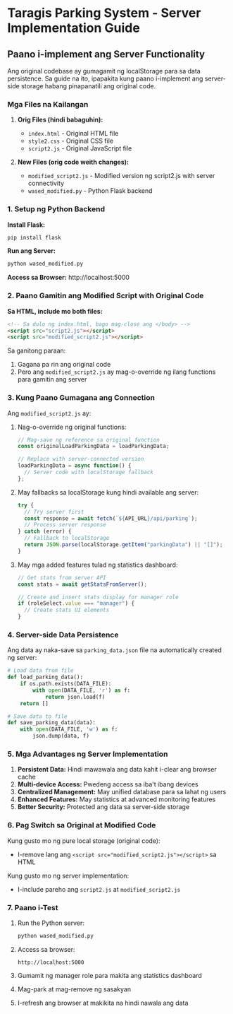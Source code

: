 # Taragis Parking System - Server Implementation Guide

## Paano i-implement ang Server Functionality

Ang original codebase ay gumagamit ng localStorage para sa data persistence. Sa guide na ito, ipapakita kung paano i-implement ang server-side storage habang pinapanatili ang original code.

### Mga Files na Kailangan

1. **Orig Files (hindi babaguhin):**
   - `index.html` - Original HTML file
   - `style2.css` - Original CSS file
   - `script2.js` - Original JavaScript file

2. **New Files (orig code weith changes):**
   - `modified_script2.js` - Modified version ng script2.js with server connectivity
   - `wased_modified.py` - Python Flask backend

### 1. Setup ng Python Backend

**Install Flask:**
```bash
pip install flask
```

**Run ang Server:**
```bash
python wased_modified.py
```

**Access sa Browser:**
http://localhost:5000

### 2. Paano Gamitin ang Modified Script with Original Code

**Sa HTML, include mo both files:**
```html
<!-- Sa dulo ng index.html, bago mag-close ang </body> -->
<script src="script2.js"></script>
<script src="modified_script2.js"></script>
```

Sa ganitong paraan:
1. Gagana pa rin ang original code
2. Pero ang `modified_script2.js` ay mag-o-override ng ilang functions para gamitin ang server

### 3. Kung Paano Gumagana ang Connection

Ang `modified_script2.js` ay:

1. Nag-o-override ng original functions:
   ```javascript
   // Mag-save ng reference sa original function
   const originalLoadParkingData = loadParkingData;
   
   // Replace with server-connected version
   loadParkingData = async function() {
     // Server code with localStorage fallback
   };
   ```

2. May fallbacks sa localStorage kung hindi available ang server:
   ```javascript
   try {
     // Try server first
     const response = await fetch(`${API_URL}/api/parking`);
     // Process server response
   } catch (error) {
     // Fallback to localStorage
     return JSON.parse(localStorage.getItem("parkingData") || "[]");
   }
   ```

3. May mga added features tulad ng statistics dashboard:
   ```javascript
   // Get stats from server API
   const stats = await getStatsFromServer();
   
   // Create and insert stats display for manager role
   if (roleSelect.value === "manager") {
     // Create stats UI elements
   }
   ```

### 4. Server-side Data Persistence

Ang data ay naka-save sa `parking_data.json` file na automatically created ng server:

```python
# Load data from file
def load_parking_data():
    if os.path.exists(DATA_FILE):
        with open(DATA_FILE, 'r') as f:
            return json.load(f)
    return []

# Save data to file
def save_parking_data(data):
    with open(DATA_FILE, 'w') as f:
        json.dump(data, f)
```

### 5. Mga Advantages ng Server Implementation

1. **Persistent Data:** Hindi mawawala ang data kahit i-clear ang browser cache
2. **Multi-device Access:** Pwedeng access sa iba't ibang devices
3. **Centralized Management:** May unified database para sa lahat ng users
4. **Enhanced Features:** May statistics at advanced monitoring features
5. **Better Security:** Protected ang data sa server-side storage

### 6. Pag Switch sa Original at Modified Code

Kung gusto mo ng pure local storage (original code):
- I-remove lang ang `<script src="modified_script2.js"></script>` sa HTML

Kung gusto mo ng server implementation:
- I-include pareho ang `script2.js` at `modified_script2.js`

### 7. Paano i-Test

1. Run the Python server:
   ```bash
   python wased_modified.py
   ```

2. Access sa browser:
   ```
   http://localhost:5000
   ```

3. Gumamit ng manager role para makita ang statistics dashboard
4. Mag-park at mag-remove ng sasakyan
5. I-refresh ang browser at makikita na hindi nawala ang data 